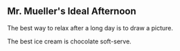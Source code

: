 ## Mr. Mueller's Ideal Afternoon

The best way to relax after a long day is to draw a picture.

The best ice cream is chocolate soft-serve.